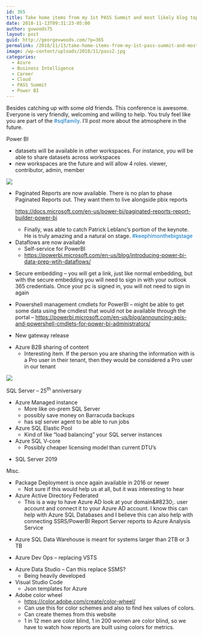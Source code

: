 ```yaml
---
id: 365
title: Take home items from my 1st PASS Summit and most likely blog topics for the foreseeable future.
date: 2018-11-13T09:31:23-05:00
author: gvwoods75
layout: post
guid: http://georgevwoods.com/?p=365
permalink: /2018/11/13/take-home-items-from-my-1st-pass-summit-and-most-likely-blog-topics-for-the-foreseeable-future/
image: /wp-content/uploads/2018/11/pass2.jpg
categories:
  - Azure
  - Business Intelligence
  - Career
  - Cloud
  - PASS Summit
  - Power BI
---
```

Besides catching up with some old friends. This conference is awesome. Everyone is very friendly, welcoming and willing to help. You truly feel like you are part of the <span style="color: #0070c0;">#sqlfamily</span>. I&#8217;ll post more about the atmosphere in the future.

Power BI

  * datasets will be available in other workspaces. For instance, you will be able to share datasets across workspaces
  * new workspaces are the future and will allow 4 roles. viewer, contributor, admin, member

![](http://georgevwoods.com/wp-content/uploads/2018/11/111318_1431_Takehomeite1-1.png) 

  * <div>
      Paginated Reports are now available. There is no plan to phase Paginated Reports out. They want them to live alongside pbix reports
    </div>
    
    <https://docs.microsoft.com/en-us/power-bi/paginated-reports-report-builder-power-bi>
    
      * Finally, was able to catch Patrick Leblanc&#8217;s portion of the keynote. He is truly amazing and a natural on stage. <span style="color: #0070c0;">#keephimonthebigstage</span>
  * <div>
      Dataflows are now available
    </div>
    
      * Self-service for PowerBI
      * <https://powerbi.microsoft.com/en-us/blog/introducing-power-bi-data-prep-wtih-dataflows/>
  * Secure embedding – you will get a link, just like normal embedding, but with the secure embedding you will need to sign in with your outlook 365 credentials. Once your pc is signed in, you will not need to sign in again
  * Powershell management cmdlets for PowerBI &#8211; might be able to get some data using the cmdlest that would not be available through the portal &#8211; <https://powerbi.microsoft.com/en-us/blog/announcing-apis-and-powershell-cmdlets-for-power-bi-administrators/>
  * New gateway release
  * <div>
      Azure B2B sharing of content
    </div>
    
      * Interesting item. If the person you are sharing the information with is a Pro user in their tenant, then they would be considered a Pro user in our tenant

![](http://georgevwoods.com/wp-content/uploads/2018/11/111318_1431_Takehomeite2-1.png) 

SQL Server – 25<sup>th</sup> anniversary

  * <div>
      Azure Managed instance
    </div>
    
      * More like on-prem SQL Server
      * possibly save money on Barracuda backups
      * has sql server agent to be able to run jobs
  * <div>
      Azure SQL Elastic Pool
    </div>
    
      * Kind of like &#8220;load balancing&#8221; your SQL server instances
  * <div>
      Azure SQL V-core
    </div>
    
      * Possibly cheaper licensing model than current DTU&#8217;s
  * SQL Server 2019

Misc.

  * <div>
      Package Deployment is once again available in 2016 or newer
    </div>
    
      * Not sure if this would help us at all, but it was interesting to hear
  * <div>
      Azure Active Directory Federated
    </div>
    
      * This is a way to have Azure AD look at your domain\&#8230;. user account and connect it to your Azure AD account. I know this can help with Azure SQL Databases and I believe this can also help with connecting SSRS/PowerBI Report Server reports to Azure Analysis Service
  * Azure SQL Data Warehouse is meant for systems larger than 2TB or 3 TB
  * Azure Dev Ops – replacing VSTS
  * <div>
      Azure Data Studio – Can this replace SSMS?
    </div>
    
      * Being heavily developed
  * <div>
      Visual Studio Code
    </div>
    
      * Json templates for Azure
  * <div>
      Adobe color wheel
    </div>
    
      * <https://color.adobe.com/create/color-wheel/>
      * Can use this for color schemes and also to find hex values of colors.
      * Can create themes from this website
      * 1 in 12 men are color blind, 1 in 200 women are color blind, so we have to watch how reports are built using colors for metrics.